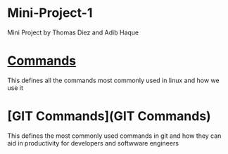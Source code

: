 # Mini-Project-1
Mini Project by Thomas Diez and Adib Haque

# [Commands](Commands) 
This defines all the commands most commonly used in linux and how we use it

# [GIT Commands](GIT Commands)
This defines the most commonly used commands in git and how they can aid in productivity for 
developers and softwware engineers 
